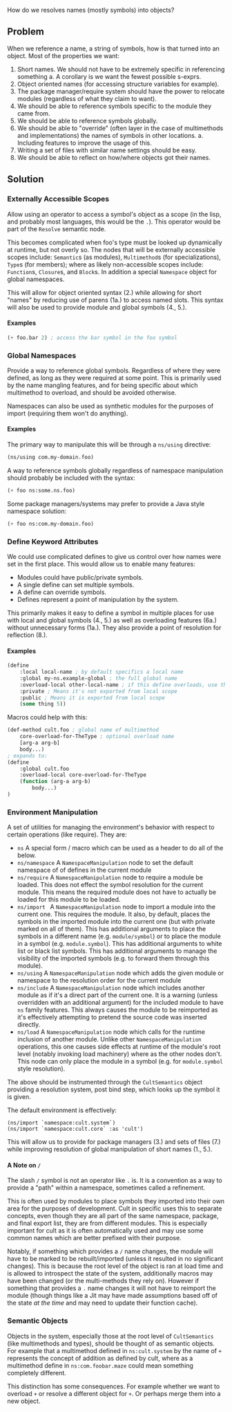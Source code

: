 How do we resolves names (mostly symbols) into objects?

## Problem

When we reference a name, a string of symbols, how is that turned into an object. Most of the properties we want:

1. Short names. We should not have to be extremely specific in referencing something
   a. A corollary is we want the fewest possible s-exprs.
2. Object oriented names (for accessing structure variables for example).
3. The package manager/require system should have the power to relocate modules (regardless of what they claim to want).
4. We should be able to reference symbols specific to the module they came from.
5. We should be able to reference symbols globally.
6. We should be able to "override" (often layer in the case of multimethods and implementations) the names of symbols in other locations.
   a. Including features to improve the usage of this.
7. Writing a set of files with similar name settings should be easy.
8. We should be able to reflect on how/where objects got their names.



## Solution

### Externally Accessible Scopes

Allow using an operator to access a symbol's object as a scope (in the lisp, and probably most languages, this would be the `.`). This operator would be part of the `Resolve` semantic node.

This becomes complicated when foo's type must be looked up dynamically at runtime, but not overly so. The nodes that will be externally accessible scopes include: `Semantic`s (as modules), `Multimethod`s (for specializations), `Type`s (for members); where as likely non-accessible scopes include: `Function`s, `Closure`s, and `Block`s. In addition a special `Namespace` object for global namespaces.

This will allow for object oriented syntax (2.) while allowing for short "names" by reducing use of parens (1a.) to access named slots. This syntax will also be used to provide module and global symbols (4., 5.).

#### Examples

```lisp
(+ foo.bar 2) ; access the bar symbol in the foo symbol
```

### Global Namespaces

Provide a way to reference global symbols. Regardless of where they were defined, as long as they were required at some point. This is primarily used by the name mangling features, and for being specific about which multimethod to overload, and should be avoided otherwise.

Namespaces can also be used as synthetic modules for the purposes of import (requiring them won't do anything).

#### Examples

The primary way to manipulate this will be through a `ns/using` directive:

```lisp
(ns/using com.my-domain.foo)
```

A way to reference symbols globally regardless of namespace manipulation should probably be included with the syntax:

```lisp
(+ foo ns:some.ns.foo)
```

Some package managers/systems may prefer to provide a Java style namespace solution:

```lisp
(+ foo ns:com.my-domain.foo)
```

### Define Keyword Attributes

We could use complicated defines to give us control over how names were set in the first place. This would allow us to enable many features:

* Modules could have public/private symbols.
* A single define can set multiple symbols.
* A define can override symbols.
* Defines represent a point of manipulation by the system.

This primarily makes it easy to define a symbol in multiple places for use with local and global symbols (4., 5.) as well as overloading features (6a.) without unnecessary forms (1a.). They also provide a point of resolution for reflection (8.).

#### Examples

```lisp
(define
    :local local-name ; by default specifics a local name
    :global my-ns.example-global ; the full global name
    :overload-local other-local-name ; if this define overloads, use this as the overload local name
    :private ; Means it's not exported from local scope
    :public ; Means it is exported from local scope
    (some thing 5))
```

Macros could help with this:

```lisp
(def-method cult.foo ; global name of multimethod
	core-overload-for-TheType ; optional overload name 
	[arg-a arg-b]
	body...)
; expands to:
(define
	:global cult.foo
	:overload-local core-overload-for-TheType
	(function (arg-a arg-b)
		body...)
)
```

### Environment Manipulation

A set of utilities for managing the environment's behavior with respect to certain operations (like require). They are:

* `ns` A special form / macro which can be used as a header to do all of the below.
* `ns/namespace` A `NamespaceManipulation` node to set the default namespace of of defines in the current module
* `ns/require` A `NamespaceManipulation` node to require a module be loaded. This does not effect the symbol resolution for the current module. This means the required module does not have to actually be loaded for this module to be loaded.
* `ns/import ` A `NamespaceManipulation` node to import a module into the current one. This requires the module. It also, by default, places the symbols in the imported module into the current one (but with private marked on all of them). This has additional arguments to place the symbols in a different name (e.g. `module/symbol`) or to place the module in a symbol (e.g. `module.symbol`). This has additional arguments to white list or black list symbols. This has additional arguments to manage the visibility of the imported symbols (e.g. to forward them through this module).
* `ns/using` A `NamespaceManipulation` node which adds the given module or namespace to the resolution order for the current module
* `ns/include` A `NamespaceManipulation` node which includes another module as if it's a direct part of the current one. It is a warning (unless overridden with an additional argument) for the included module to have `ns` family features. This always causes the module to be reimported as it's effectively attempting to pretend the source code was inserted directly.
* `ns/load` A `NamespaceManipulation` node which calls for the runtime inclusion of another module. Unlike other `NamespaceManipulation` operations, this one causes side effects at runtime of the module's root level (notably invoking load machinery) where as the other nodes don't. This node can only place the module in a symbol (e.g. for `module.symbol` style resolution).

The above should be instrumented through the `CultSemantics` object providing a resolution system, post bind step, which looks up the symbol it is given.

The default environment is effectively:

```
(ns/import `namespace:cult.system`)
(ns/import `namespace:cult.core` :as 'cult')
```

This will allow us to provide for package managers (3.) and sets of files (7.) while improving resolution of global manipulation of short names (1., 5.).

#### A Note on `/`

The slash `/` symbol is not an operator like `.` is. It is a convention as a way to provide a "path" within a namespace, sometimes called a refinement.

This is often used by modules to place symbols they imported into their own area for the purposes of development. Cult in specific uses this to separate concepts, even though they are all part of the same namespace, package, and final export list, they are from different modules. This is especially important for cult as it is often automatically used and may use some common names which are better prefixed with their purpose.

Notably, if something which provides a `/` name changes, the module will have to be marked to be rebuilt/imported (unless it resulted in no significant changes). This is because the root level of the object is ran at load time and is allowed to introspect the state of the system, additionally macros may have been changed (or the multi-methods they rely on). However if something that provides a `.` name changes it will not have to reimport the module (though things like a Jit may have made assumptions based off of the state *at the time* and may need to update their function cache).

### Semantic Objects

Objects in the system, especially those at the root level of `CultSemantics` (like multimethods and types), should be thought of as semantic objects. For example that a multimethod defined in `ns:cult.system` by the name of `+` represents the concept of addition as defined by cult, where as a multimethod define in `ns:com.foobar.maze` could mean something completely different.

This distinction has some consequences. For example whether we want to overload `+` or resolve a different object for `+`. Or perhaps merge them into a new object.